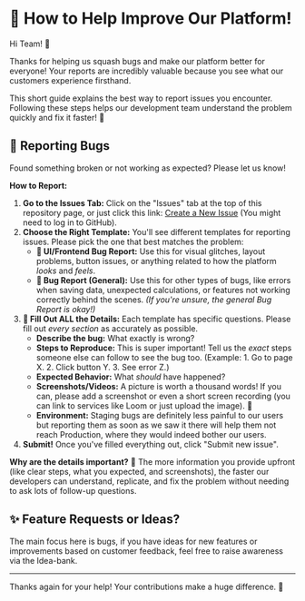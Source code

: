 # 👋 How to Help Improve Our Platform!

Hi Team! 👋

Thanks for helping us squash bugs and make our platform better for everyone! Your reports are incredibly valuable because you see what our customers experience firsthand.

This short guide explains the best way to report issues you encounter. Following these steps helps our development team understand the problem quickly and fix it faster! 🚀

## 🐞 Reporting Bugs

Found something broken or not working as expected? Please let us know!

**How to Report:**

1.  **Go to the Issues Tab:** Click on the "Issues" tab at the top of this repository page, or just click this link: [Create a New Issue](https://github.com/iMusicianOps/desk/issues/new/choose) (You might need to log in to GitHub).
2.  **Choose the Right Template:** You'll see different templates for reporting issues. Please pick the one that best matches the problem:
    * **🎨 UI/Frontend Bug Report:** Use this for visual glitches, layout problems, button issues, or anything related to how the platform *looks* and *feels*.
    * **🐞 Bug Report (General):** Use this for other types of bugs, like errors when saving data, unexpected calculations, or features not working correctly behind the scenes.
    *(If you're unsure, the general Bug Report is okay!)*
3.  **📝 Fill Out ALL the Details:** Each template has specific questions. Please fill out *every section* as accurately as possible.
    * **Describe the bug:** What exactly is wrong?
    * **Steps to Reproduce:** This is super important! Tell us the *exact* steps someone else can follow to see the bug too. (Example: 1. Go to page X. 2. Click button Y. 3. See error Z.)
    * **Expected Behavior:** What *should* have happened?
    * **Screenshots/Videos:** A picture is worth a thousand words! If you can, please add a screenshot or even a short screen recording (you can link to services like Loom or just upload the image). 📸
    * **Environment:** Staging bugs are definitely less painful to our users but reporting them as soon as we saw it there will help them not reach Production, where they would indeed bother our users.
4.  **Submit!** Once you've filled everything out, click "Submit new issue".

**Why are the details important?** 🤔
The more information you provide upfront (like clear steps, what you expected, and screenshots), the faster our developers can understand, replicate, and fix the problem without needing to ask lots of follow-up questions.

## ✨ Feature Requests or Ideas?

The main focus here is bugs, if you have ideas for new features or improvements based on customer feedback, feel free to raise awareness via the Idea-bank.

---

Thanks again for your help! Your contributions make a huge difference. 🙏
